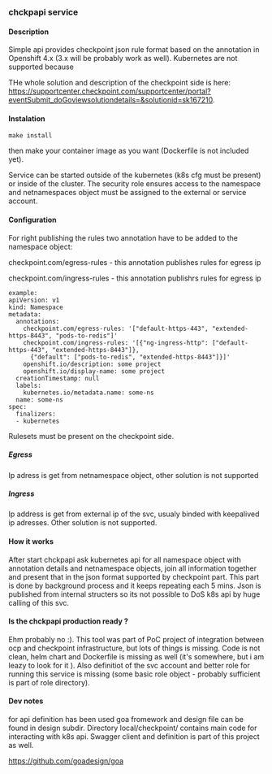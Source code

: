 ### chckpapi service

#### Description

Simple api provides checkpoint json rule format based on the annotation
in Openshift 4.x (3.x will be probably work as well). Kubernetes are not 
supported because 

THe whole solution and description of the checkpoint side is here: 
https://supportcenter.checkpoint.com/supportcenter/portal?eventSubmit_doGoviewsolutiondetails=&solutionid=sk167210.



#### Instalation

```make install```

then make your container image as you want (Dockerfile is not included yet).

Service can be started outside of the kubernetes (k8s cfg must be present) or inside of the cluster. The security role
ensures access to the namespace and netnamespaces object must be assigned to the external or service account.


#### Configuration

For right publishing the rules two annotation have to be added to the namespace object:

checkpoint.com/egress-rules
    - this annotation publishes rules for egress ip 

checkpoint.com/ingress-rules
    - this annotation publishrs rules for egress ip

```
example:
apiVersion: v1
kind: Namespace
metadata:
  annotations:
    checkpoint.com/egress-rules: '["default-https-443", "extended-https-8443", "pods-to-redis"]'
    checkpoint.com/ingress-rules: '[{"ng-ingress-http": ["default-https-443", "extended-https-8443"]},
      {"default": ["pods-to-redis", "extended-https-8443"]}]'
    openshift.io/description: some project
    openshift.io/display-name: some project
  creationTimestamp: null
  labels:
    kubernetes.io/metadata.name: some-ns
  name: some-ns
spec:
  finalizers:
  - kubernetes
```

Rulesets must be present on the checkpoint side.

##### Egress

Ip adress is get from netnamespace object, other solution is not supported

##### Ingress

Ip address is get from external ip of the svc, usualy binded with keepalived ip adresses. Other solution is not supported.

#### How it works

After start chckpapi ask kubernetes api for all namespace object with annotation details and netnamespace objects,
join all information together and present that in the json format supported by checkpoint part. This part is done by background process
and it keeps repeating each 5 mins. Json is published from internal structers so its not possible to DoS k8s api by huge calling of 
this svc. 


#### Is the chckpapi production ready ?

Ehm probably no :). This tool was part of PoC project of integration between ocp and checkpoint infrastructure, but lots of things is
missing. Code is not clean, helm chart and Dockerfile is missing as well (it's somewhere, but i am leazy to look for it ). Also definitiot
of the svc account and better role for running this service is missing (some basic role object - probably sufficient is part of role directory).


#### Dev notes

for api definition has been used goa fromework and design file can be found in design subdir. Directory local/checkpoint/
contains main code for interacting with k8s api. Swagger client and definition is part of this project as well.

https://github.com/goadesign/goa
